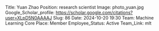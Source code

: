 Title: Yuan Zhao
Position: research scientist
Image: photo_yuan.jpg
Google_Scholar_profile: https://scholar.google.com/citations?user=XLpD5N0AAAAJ
Slug: 86
Date: 2024-10-20 19:30
Team: Machine Learning Core
Place: Member
Employee_Status: Active
Team_Link: mlt